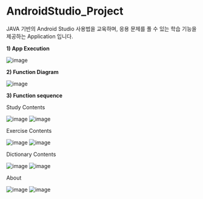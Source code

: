 # AndroidStudio_Project
JAVA 기반의 Android Studio 사용법을 교육하며, 응용 문제를 풀 수 있는 학습 기능을 제공하는 Application 입니다.

**1) App Execution**

![image](https://user-images.githubusercontent.com/76051264/102712603-c5f50a00-4305-11eb-88e8-7f66ae071fc0.png)

**2) Function Diagram**

![image](https://user-images.githubusercontent.com/76051264/102712613-d86f4380-4305-11eb-89cc-18b40f78cee3.png)


**3) Function sequence**

Study Contents

![image](https://user-images.githubusercontent.com/76051264/102712962-29803700-4308-11eb-8932-a0276e6fca11.png)
![image](https://user-images.githubusercontent.com/76051264/102712979-3735bc80-4308-11eb-89c2-6665264d565f.png)

Exercise Contents

![image](https://user-images.githubusercontent.com/76051264/102712993-461c6f00-4308-11eb-80fd-7abed4c090b2.png)
![image](https://user-images.githubusercontent.com/76051264/102712999-4fa5d700-4308-11eb-9845-1a2084ac8cfa.png)

Dictionary Contents

![image](https://user-images.githubusercontent.com/76051264/102713006-5d5b5c80-4308-11eb-993e-1142657e522e.png)
![image](https://user-images.githubusercontent.com/76051264/102713011-62b8a700-4308-11eb-8724-e7905768025c.png)

About

![image](https://user-images.githubusercontent.com/76051264/102713014-6ba97880-4308-11eb-904c-ac346abc0ccf.png)
![image](https://user-images.githubusercontent.com/76051264/102713059-a90e0600-4308-11eb-99a5-87b41eb666ee.png)
